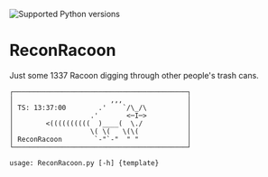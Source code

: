 ![Supported Python versions](https://img.shields.io/badge/python-3.7+-blue.svg)

# ReconRacoon
Just some 1337 Racoon digging through other people's trash cans.

```
┌───────────────────────────────────────────┐
│                        ,,,                │
│ TS: 13:37:00        .'    `/\_/\          │
│                   .'       <─I─>          │
│        <((((((((((  )____(  \./           │
│                   \( \(   \(\(            │
│ ReconRacoon        `-"`-"  " "            │
└───────────────────────────────────────────┘

usage: ReconRacoon.py [-h] {template}
```
